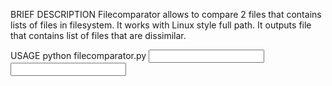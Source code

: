 BRIEF DESCRIPTION
Filecomparator allows to compare 2 files that contains lists of files
in filesystem.
It works with Linux style full path.
It outputs file that contains list of files that are dissimilar.

USAGE
python filecomparator.py <input file1> <input file2> <output file>

